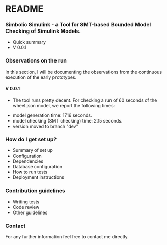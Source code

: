 # README #

### Simbolic Simulink - a Tool for SMT-based Bounded Model Checking of Simulink Models. ###

* Quick summary
* V 0.0.1

### Observations on the run ###

In this section, I will be documenting the observations from the continuous
execution of the early prototypes.

#### V 0.0.1 ####

* The tool runs pretty decent. For checking a run of 60 seconds of the wheel.json
model, we report the following times:
- model generation time: 1716 seconds.
- model checking (SMT checking) time: 2.15 seconds.
- version moved to branch "dev"



### How do I get set up? ###

* Summary of set up
* Configuration
* Dependencies
* Database configuration
* How to run tests
* Deployment instructions

### Contribution guidelines ###

* Writing tests
* Code review
* Other guidelines

### Contact ###

For any further information feel free to contact me directly.
